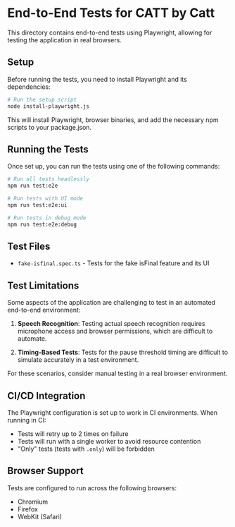 # End-to-End Tests for CATT by Catt

This directory contains end-to-end tests using Playwright, allowing for testing the application in real browsers.

## Setup

Before running the tests, you need to install Playwright and its dependencies:

```bash
# Run the setup script
node install-playwright.js
```

This will install Playwright, browser binaries, and add the necessary npm scripts to your package.json.

## Running the Tests

Once set up, you can run the tests using one of the following commands:

```bash
# Run all tests headlessly
npm run test:e2e

# Run tests with UI mode
npm run test:e2e:ui

# Run tests in debug mode
npm run test:e2e:debug
```

## Test Files

- `fake-isfinal.spec.ts` - Tests for the fake isFinal feature and its UI

## Test Limitations

Some aspects of the application are challenging to test in an automated end-to-end environment:

1. **Speech Recognition**: Testing actual speech recognition requires microphone access and browser permissions, which are difficult to automate.

2. **Timing-Based Tests**: Tests for the pause threshold timing are difficult to simulate accurately in a test environment.

For these scenarios, consider manual testing in a real browser environment.

## CI/CD Integration

The Playwright configuration is set up to work in CI environments. When running in CI:

- Tests will retry up to 2 times on failure
- Tests will run with a single worker to avoid resource contention
- "Only" tests (tests with `.only`) will be forbidden

## Browser Support

Tests are configured to run across the following browsers:

- Chromium
- Firefox
- WebKit (Safari) 